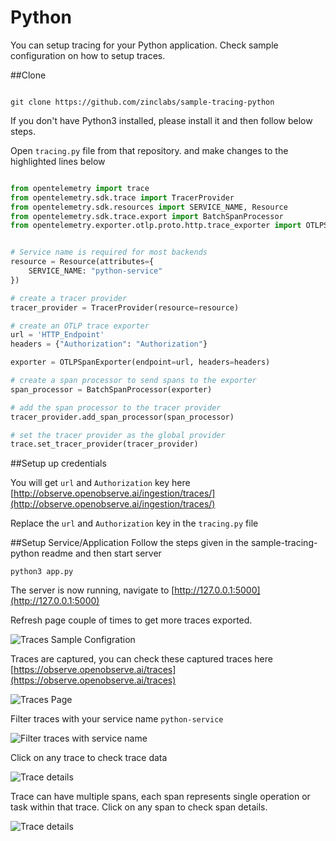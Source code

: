 # Python

You can setup tracing for your Python application. Check sample configuration on how to setup traces.

##Clone 

```

git clone https://github.com/zinclabs/sample-tracing-python

```

If you don't have Python3 installed, please install it and then follow below steps.

Open `tracing.py` file from that repository. and make changes to the highlighted lines below
```python linenums="1" hl_lines="17 18"

from opentelemetry import trace
from opentelemetry.sdk.trace import TracerProvider
from opentelemetry.sdk.resources import SERVICE_NAME, Resource
from opentelemetry.sdk.trace.export import BatchSpanProcessor
from opentelemetry.exporter.otlp.proto.http.trace_exporter import OTLPSpanExporter


# Service name is required for most backends
resource = Resource(attributes={
    SERVICE_NAME: "python-service"
})

# create a tracer provider
tracer_provider = TracerProvider(resource=resource)

# create an OTLP trace exporter
url = 'HTTP_Endpoint'
headers = {"Authorization": "Authorization"}

exporter = OTLPSpanExporter(endpoint=url, headers=headers)

# create a span processor to send spans to the exporter
span_processor = BatchSpanProcessor(exporter)

# add the span processor to the tracer provider
tracer_provider.add_span_processor(span_processor)

# set the tracer provider as the global provider
trace.set_tracer_provider(tracer_provider)

```
##Setup up credentials 

You will get `url` and `Authorization` key here [http://observe.openobserve.ai/ingestion/traces/](http://observe.openobserve.ai/ingestion/traces/)

Replace the `url` and `Authorization` key in the `tracing.py` file

##Setup Service/Application 
Follow the steps given in the sample-tracing-python readme and then start server
```
python3 app.py
```
The server is now running, navigate to [http://127.0.0.1:5000](http://127.0.0.1:5000)

Refresh page couple of times to get more traces exported.

![Traces Sample Configration](../../images/ingestion/traces/python_app.png)



Traces are captured, you can check these captured traces here [https://observe.openobserve.ai/traces](https://observe.openobserve.ai/traces)

![Traces Page](../../images/ingestion/traces/traces_python.png)

Filter traces with your service name `python-service`

![Filter traces with service name](../../images/ingestion/traces/filter_traces_python.png)

Click on any trace to check trace data

![Trace details](../../images/ingestion/traces/trace_details_1.png)

Trace can have multiple spans, each span represents single operation or task within that trace. Click on any span to check span details.

![Trace details](../../images/ingestion/traces/trace_details_2.png)
